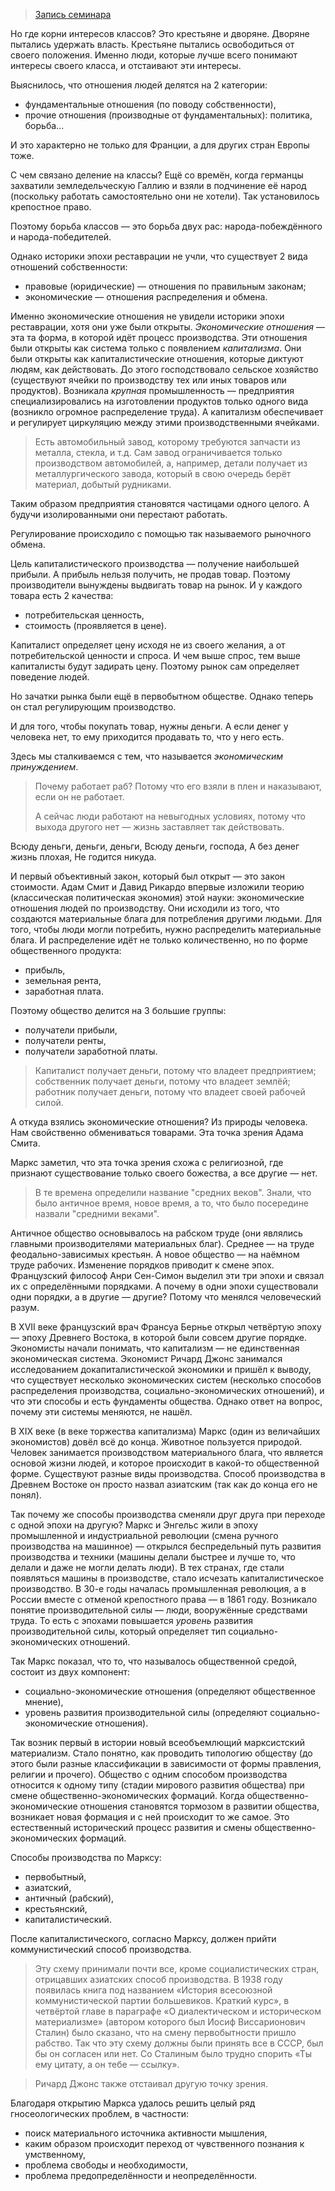 > [Запись семинара](https://drive.google.com/open?id=0B_ciiYZxHJLSaEtBMThzRVdCOVU)


Но где корни интересов классов?
Это крестьяне и дворяне.
Дворяне пытались удержать власть.
Крестьяне пытались освободиться от своего положения.
Именно люди, которые лучше всего понимают интересы своего класса, и отстаивают эти интересы.

Выяснилось, что отношения людей делятся на 2 категории:
- фундаментальные отношения (по поводу собственности),
- прочие отношения (производные от фундаментальных): политика, борьба...

И это характерно не только для Франции, а для других стран Европы тоже.

С чем связано деление на классы?
Ещё со времён, когда германцы захватили земледельческую Галлию и взяли в подчинение её народ (поскольку работать самостоятельно они не хотели).
Так установилось крепостное право.

Поэтому борьба классов — это борьба двух рас: народа-побеждённого и народа-победителей.

Однако историки эпохи реставрации не учли, что существует 2 вида отношений собственности:
- правовые (юридические) — отношения по правильным законам;
- экономические — отношения распределения и обмена.

Именно экономические отношения не увидели историки эпохи реставрации, хотя они уже были открыты.
_Экономические отношения_ — эта та форма, в которой идёт процесс производства.
Эти отношения были открыты как система только с появлением _капитализма_.
Они были открыты как капиталистические отношения, которые диктуют людям, как действовать.
До этого господствовало сельское хозяйство (существуют ячейки по производству тех или иных товаров или продуктов).
Возникала _крупная_ промышленность — предприятия специализировались на изготовлении продуктов только одного вида (возникло огромное распределение труда).
А капитализм обеспечивает и регулирует циркуляцию между этими производственными ячейками.
> Есть автомобильный завод, которому требуются запчасти из металла, стекла, и т.д.
> Сам завод ограничивается только производством автомобилей, а, например, детали получает из металлургического завода, который в свою очередь берёт материал, добытый рудниками.

Таким образом предприятия становятся частицами одного целого.
А будучи изолированными они перестают работать.

Регулирование происходило с помощью так называемого рыночного обмена.

Цель капиталистического производства — получение наибольшей прибыли.
А прибыль нельзя получить, не продав товар.
Поэтому производители вынуждены выдвигать товар на рынок.
И у каждого товара есть 2 качества:
- потребительская ценность,
- стоимость (проявляется в цене).

Капиталист определяет цену исходя не из своего желания, а от потребительской ценности и спроса.
И чем выше спрос, тем выше капиталисты будут задирать цену.
Поэтому рынок сам определяет поведение людей.

Но зачатки рынка были ещё в первобытном обществе.
Однако теперь он стал регулирующим производство.

И для того, чтобы покупать товар, нужны деньги.
А если денег у человека нет, то ему приходится продавать то, что у него есть.

Здесь мы сталкиваемся с тем, что называется _экономическим принуждением_.
> Почему работает раб?
> Потому что его взяли в плен и наказывают, если он не работает.
>
> А сейчас люди работают на невыгодных условиях, потому что выхода другого нет — жизнь заставляет так действовать.

>
Всюду деньги, деньги, деньги,
Всюду деньги, господа,
А без денег жизнь плохая,
Не годится никуда.

И первый объективный закон, который был открыт — это закон стоимости.
Адам Смит и Давид Рикардо впервые изложили теорию (классическая политическая экономия) этой науки: экономические отношения людей по производству.
Они исходили из того, что создаются материальные блага для потребления другими людьми.
Для того, чтобы люди могли потребить, нужно распределить материальные блага.
И распределение идёт не только количественно, но по форме общественного продукта:
- прибыль,
- земельная рента,
- заработная плата.

Поэтому общество делится на 3 большие группы:
- получатели прибыли,
- получатели ренты,
- получатели заработной платы.

> Капиталист получает деньги, потому что владеет предприятием; собственник получает деньги, потому что владеет землёй; работник получает деньги, потому что владеет своей рабочей силой.

А откуда взялись экономические отношения?
Из природы человека.
Нам свойственно обмениваться товарами.
Эта точка зрения Адама Смита.

Маркс заметил, что эта точка зрения схожа с религиозной, где признают существование только своего божества, а все другие — нет.

> В те времена определили название "средних веков".
> Знали, что было античное время, новое время, а то, что было посередине назвали "средними веками".

Античное общество основывалось на рабском труде (они являлись главными производителями материальных благ).
Среднее — на труде феодально-зависимых крестьян.
А новое общество — на наёмном труде рабочих.
Изменение порядков приводит к смене эпох.
Французский философ Анри Сен-Симон выделил эти три эпохи и связал их с определёнными порядками.
А почему в одни эпохи существовали одни порядки, а в другие — другие?
Потому что менялся человеческий разум.

В XVII веке французский врач Франсуа Бернье открыл четвёртую эпоху — эпоху Древнего Востока, в которой были совсем другие порядке.
Экономисты начали понимать, что капитализм — не единственная экономическая система.
Экономист Ричард Джонс занимался исследованием докапиталистической экономики и пришёл к выводу, что существует несколько экономических систем (несколько способов распределения производства, социально-экономических отношений), и что эти способы и есть фундаменты общества.
Однако ответ на вопрос, почему эти системы меняются, не нашёл.

В XIX веке (в веке торжества капитализма) Маркс (один из величайших экономистов) довёл всё до конца.
Животное пользуется природой.
Человек занимается производством материального блага, что является основой жизни людей, и которое происходит в какой-то общественной форме.
Существуют разные виды производства.
Способ производства в Древнем Востоке он просто назвал азиатским (так как до конца его не понял).

Так почему же способы производства сменяли друг друга при переходе с одной эпохи на другую?
Маркс и Энгельс жили в эпоху промышленной и индустриальной революции (смена ручного производства на машинное) — открылся беспредельный путь развития производства и техники (машины делали быстрее и лучше то, что делали и даже не могли делать люди).
В тех странах, где стали появляться машины в производстве, стало исчезать капиталистическое производство.
В 30-е годы началась промышленная революция, а в России вместе с отменой крепостного права — в 1861 году.
Возникало понятие производительной силы — люди, вооружённые средствами труда.
То есть с эпохами повышается _уровень_ развития производительной силы, который определяет тип социально-экономических отношений.

Так Маркс показал, что то, что называлось общественной средой, состоит из двух компонент:
- социально-экономические отношения (определяют общественное мнение),
- уровень развития производительной силы (определяют социально-экономические отношения).

Так возник первый в истории новый всеобъемлющий марксистский материализм.
Стало понятно, как проводить типологию обществу (до этого были разные классификации в зависимости от формы правления, религии и прочего).
Общество с одним способом производства относится к одному типу (стадии мирового развития общества) при смене общественно-экономических формаций.
Когда общественно-экономические отношения становятся тормозом в развитии общества, возникает новая формация и с ней происходит то же самое.
Это естественный исторический процесс развития и смены общественно-экономических формаций.

Способы производства по Марксу:
- первобытный,
- азиатский,
- античный (рабский),
- крестьянский,
- капиталистический.

После капиталистического, согласно Марксу, должен прийти коммунистический способ производства.

> Эту схему принимали почти все, кроме социалистических стран, отрицавших азиатских способ производства.
> В 1938 году появилась книга под названием «История всесоюзной коммунистической партии большевиков. Краткий курс», в четвёртой главе в параграфе «О диалектическом и историческом материализме» (автором которого был Иосиф Виссарионович Сталин) было сказано, что на смену первобытности пришло рабство.
> Так что эту схему должны были принять все в СССР, был бы он согласен или нет.
> Со Сталиным было трудно спорить «Ты ему цитату, а он тебе — ссылку».

> Ричард Джонс также отстаивал другую точку зрения.

Благодаря открытию Маркса удалось решить целый ряд гносеологических проблем, в частности:
- поиск материального источника активности мышления,
- каким образом происходит переход от чувственного познания к умственному,
- проблема свободы и необходимости,
- проблема предопределённости и неопределённости.